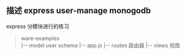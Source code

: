 ## 描述 express user-manage monogodb

express 分模块进行的练习  
> ware-examples  
  |-- model user schema
  |-- app.js
  |-- routes 路由器
  |-- views 视图 